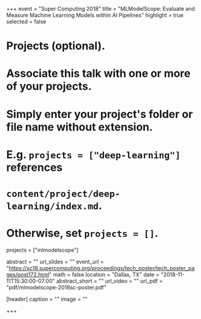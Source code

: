 +++
event = "Super Computing 2018"
title = "MLModelScope: Evaluate and Measure Machine Learning Models within AI Pipelines"
highlight = true
selected = false

# Projects (optional).
#   Associate this talk with one or more of your projects.
#   Simply enter your project's folder or file name without extension.
#   E.g. `projects = ["deep-learning"]` references 
#   `content/project/deep-learning/index.md`.
#   Otherwise, set `projects = []`.
projects = ["mlmodelscope"]

abstract = ""
url_slides = ""
event_url = "https://sc18.supercomputing.org/proceedings/tech_poster/tech_poster_pages/post172.html"
math = false
location = "Dallas, TX"
date = "2018-11-11T15:30:00-07:00"
abstract_short = ""
url_video = ""
url_pdf = "pdf/mlmodelscope-2018sc-poster.pdf"

[header]
  caption = ""
  image = ""

+++
